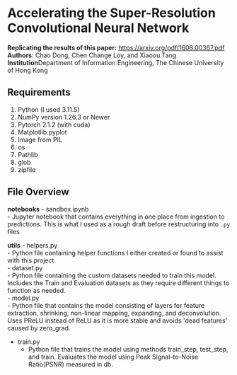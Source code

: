 # Accelerating the Super-Resolution Convolutional Neural Network

**Replicating the results of this paper:** https://arxiv.org/pdf/1608.00367.pdf <br/>
**Authors**: Chao Dong, Chen Change Loy, and Xiaoou Tang <br/>
**Institution**Department of Information Engineering, The Chinese University of Hong Kong <br/>


## Requirements

1. Python (I used 3.11.5)
2. NumPy version 1.26.3 or Newer
3. Pytorch 2.1.2 (with cuda)
4. Matplotlib.pyplot
5. Image from PIL 
6. os
7. Pathlib
8. glob
9. zipfile


## File Overview
**notebooks**
    - sandbox.ipynb <br/>
        - Jupyter notebook that contains everything in one place from ingestion to predictions. This is what I used as a rough draft before restructuring into `.py` files

**utils**
    - helpers.py <br/>
        - Python file containing helper functions I either created or found to assist with this project. <br/>
    - dataset.py <br/>
        - Python file containing the custom datasets needed to train this model. Includes the Train and Evaluation datasets as they require different things to function as needed.<br/>
    - model.py<br/>
        - Python file that contains the model consisting of layers for feature extraction, shrinking, non-linear mapping, expanding, and deconvolution. Uses PReLU instead of ReLU as it is more stable and avoids 'dead features' caused by zero_grad.<br/>

- train.py<br/>
    - Python file that trains the model using methods train_step, test_step, and train. Evaluates the model using Peak Signal-to-Noise Ratio(PSNR) measured in db. 